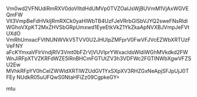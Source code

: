 Vm0wd2VFNUdiRmRXV0doVlltdHdUMVp0TVZOalJsWjBUVmM1VjAxWGVEQmFW
Vll3VmpBeFdHVkljRmRXCk0yaHlWbTB4UzFJeVRrbGlSbVJYQ2sweFNsRldi
WGhoVXpKT2MxZHVSbGRpUmxwd1EyeEtkVkZ1YkZkaApNVXBJVmpJeFVtUXdO
VmRhUmxacFVtNUNWVkV5TVV0U2JHUlpZMFprV0FwVFJVcEZWbXRTUzFVeFNY
aFcKYmxaVFlrVndjRlV3Vmt0bFZrVjVUVlprYWxacldsWldiWGhMVkdkd2FW
WnJiRFpXTVZKRFdWZE5lRnBHCmFGTUtZV3h3VDFWc2FGTlNWbXgwVFZSU2Ew
MVhkRFpYV0hCelZWWldXRTlWZUdGV1YxSXpXV3RHZGxNeApjSFJpUjJ0TFEy
NUdkR05uUFQwS0NtaHFiZz09CgpkeGY=

mtu